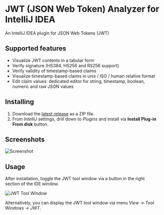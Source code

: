 # JWT (JSON Web Token) Analyzer for IntelliJ IDEA

An IntelliJ IDEA plugin for JSON Web Tokens (JWT)

## Supported features

*   Visualize JWT contents in a tabular form
*   Verify signature (HS384, HS256 and RS256 support)
*   Verify validity of timestamp-based claims
*   Visualize timestamp-based claims in unix / ISO / human relative format
*   Edit claim values: dedicated editor for string, timestamp, boolean, numeric and raw JSON values

## Installing

1. Download the [latest release](https://github.com/novotnyr/jwt-intellij-plugin/releases) as a ZIP file.
2. From *IntelliJ* settings, drill down to *Plugins* and install via **Install Plug-in From disk** button.

## Screenshots
![Screenshot](screenshot.png)

## Usage

After installation, toggle the JWT tool window via a button in the right section of the IDE window.

![JWT Tool Window](screenshot-intellij-right-panel.png)

Alternatively, you can display the JWT tool window via menu *View → Tool Windows → JWT*.
